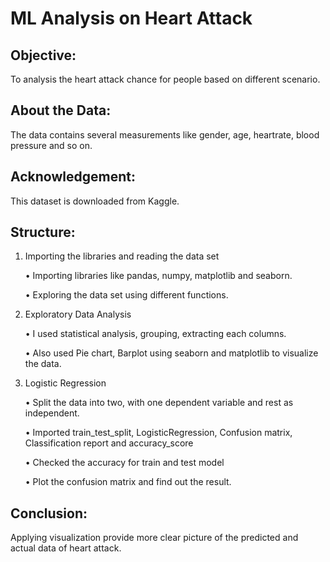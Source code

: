 # ML Analysis on Heart Attack 
## Objective:
To analysis the heart attack chance for people based on different scenario.
## About the Data:
The data contains several measurements like gender, age, heartrate, blood pressure and so on.
## Acknowledgement:
This dataset is downloaded from Kaggle.
## Structure:
1.	Importing the libraries and reading the data set

    • Importing libraries like pandas, numpy, matplotlib and seaborn.

    • Exploring the data set using different functions.

2.	Exploratory Data Analysis

    • I used  statistical analysis, grouping, extracting each columns.

    • Also used Pie chart, Barplot using seaborn and matplotlib to visualize the data.

3.	Logistic Regression

    •	Split the data into two, with one dependent variable and rest as independent.

    •	Imported train_test_split, LogisticRegression, Confusion matrix, Classification report and accuracy_score

    •	Checked the accuracy for train and test model

    •	Plot the confusion matrix and find out the result.
## Conclusion:
Applying visualization provide more clear picture of the predicted and actual data of heart attack.


